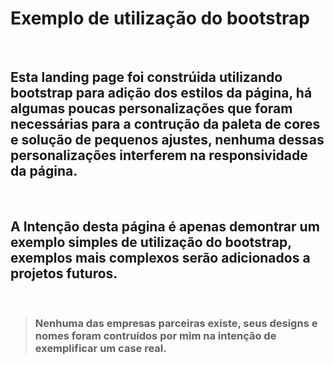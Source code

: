 # Exemplo de utilização do bootstrap

<br> 

## Esta landing page foi constrúida utilizando bootstrap para adição dos estilos da página, há algumas poucas personalizações que foram necessárias para a contrução da paleta de cores e solução de pequenos ajustes, nenhuma dessas personalizações interferem na responsividade da página.
<br> 

## A Intenção desta página é apenas demontrar um exemplo simples de utilização do bootstrap, exemplos mais complexos serão adicionados a projetos futuros.
<br> 

> ### Nenhuma das empresas parceiras existe, seus designs e nomes foram contruídos por mim na intenção de exemplificar um case real.